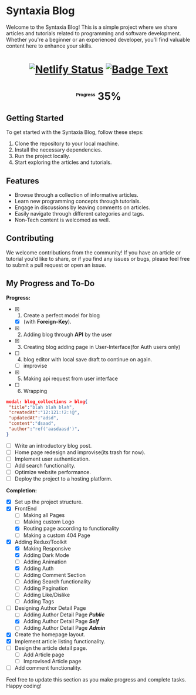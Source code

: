 # Syntaxia Blog

Welcome to the Syntaxia Blog! This is a simple project where we share articles and tutorials related to programming and software development. Whether you're a beginner or an experienced developer, you'll find valuable content here to enhance your skills.

<h1 style="text-align:center;">

[![Netlify Status](https://api.netlify.com/api/v1/badges/c4d4676e-fdf5-4d37-b88c-913f7f51dead/deploy-status)](https://app.netlify.com/sites/syntaxi/deploys) [![Badge Text](https://img.shields.io/badge/Live-Link-blue)](https://syntaxi.netlify.app/)

</h1>

<h1 style="text-align:center;"> <sup style="display:inline;font-size:12px;">Progress</sup> 35%</h1>

## Getting Started

To get started with the Syntaxia Blog, follow these steps:

1. Clone the repository to your local machine.
2. Install the necessary dependencies.
3. Run the project locally.
4. Start exploring the articles and tutorials.

## Features

- Browse through a collection of informative articles.
- Learn new programming concepts through tutorials.
- Engage in discussions by leaving comments on articles.
- Easily navigate through different categories and tags.
- Non-Tech content is welcomed as well.

## Contributing

We welcome contributions from the community! If you have an article or tutorial you'd like to share, or if you find any issues or bugs, please feel free to submit a pull request or open an issue.

## My Progress and To-Do

**Progress:**

- [x] 1. Create a perfect model for blog
  - [x] (with **Foreign-Key**).
- [x] 2. Adding blog through **API** by the user
- [x] 3. Creating blog adding page in User-Interface(for Auth users only)
- [ ] 4. blog editor with local save draft to continue on again.
  - [ ] improvise
- [x] 5. Making api request from user interface
- [ ] 6. Wrapping

```json
modal: blog_collections > blog{
 "title":"blah blah blah",
 "createdAt":"12:121:!2:!@",
 "updatedAt":"adsd",
 "content":"dsaad",
 "author":"ref('aasdaasd')",
}
```

- [ ] Write an introductory blog post.
- [ ] Home page redesign and improvise(its trash for now).
- [ ] Implement user authentication.
- [ ] Add search functionality.
- [ ] Optimize website performance.
- [ ] Deploy the project to a hosting platform.

**Completion:**

- [x] Set up the project structure.
- [x] FrontEnd
  - [ ] Making all Pages
  - [ ] Making custom Logo
  - [x] Routing page according to functionality
  - [ ] Making a custom 404 Page
- [x] Adding Redux/Toolkit
  - [x] Making Responsive
  - [X] Adding Dark Mode
  - [ ] Adding Animation
  - [x] Adding Auth
  - [ ] Adding Comment Section
  - [ ] Adding Search functionality
  - [ ] Adding Pagination
  - [ ] Adding Like/Dislike
  - [ ] Adding Tags
- [ ] Designing Author Detail Page
  - [ ] Adding Author Detail Page ***Public***
  - [x] Adding Author Detail Page ***Self***
  - [ ] Adding Author Detail Page ***Admin***
- [x] Create the homepage layout.
- [x] Implement article listing functionality.
- [ ] Design the article detail page.
  - [ ] Add Article page
  - [ ] Improvised Article page
- [ ] Add comment functionality.

Feel free to update this section as you make progress and complete tasks. Happy coding!
